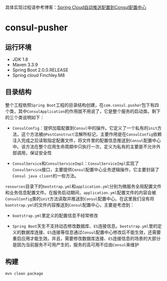 具体实现过程请参考博客：[Spring Cloud自动推送配置到Consul配置中心](https://my.oschina.net/dabird/blog/1935941)

# consul-pusher

## 运行环境

* JDK 1.8
* Maven 3.3.9
* Spring Boot 2.0.0.RELEASE
* Spring cloud Finchley.M8

## 目录结构

整个工程依照`Spring Boot`工程的目录结构创建，在`com.consul.pusher`包下有四个类，其中`ConsulApplication`的作用就不用说了，它是整个服务的启动类。剩下的三个类说明如下：

* `ConsulConfig`：提供加载配置到`Consul`中的操作。它定义了一个私有的`init`方法，这个方法被`@PostConstruct`注解所标记，主要作用是在`ConsulConfig`依赖注入完成之后读取指定配置文件，将文件里的配置信息推送到`Consul`配置中心中。该方法在整个应用生命周期中只执行一次，定义为私有的主要是不允许外部调用，保证安全性

* `ConsulService`和`ConsulServiceImpl`：`ConsulServiceImpl`实现了`ConsulService`接口，主要提供`Consul`配置中心业务逻辑操作，它主要封装了`Consul java client`的一些方法。

`resources`目录下的`bootstrap.yml`和`application.yml`分别为微服务全局配置文件和业务信息配置文件。在服务启动期间，`application.yml`配置文件的内容会被`ConsulConfig`类的`init`方法读取并推送到`Consul`配置中心。在这里我们没有将`bootstrap.yml`的文件内容推送到`Consul`配置中心，主要是考虑到：

* `bootstrap.yml`里定义的配置信息不经常修改

* `Spring Boot`天生不支持动态修改数据库、`ES`连接信息。`bootstrap.yml`里的定义的数据库连接、`ES`连接等信息通过`Consul`配置中心修改后不能生效，还需要重启应用才能生效。并且，需要修改数据库连接、`ES`连接信息的场景的大部分是因为当前服务不可用产生的，服务的高可用不应由`Consul`来维护

## 构建

```
mvn clean package
```
